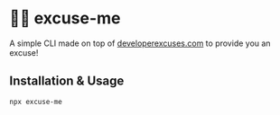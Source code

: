 # 🤦‍♂️ excuse-me

A simple CLI made on top of [developerexcuses.com](http://developerexcuses.com) to provide you an excuse!

## Installation & Usage

```sh
npx excuse-me
```
